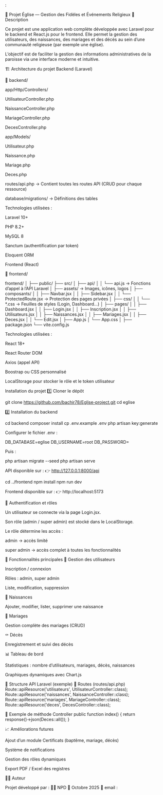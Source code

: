 :

🌟 Projet Église — Gestion des Fidèles et Événements Religieux
📘 Description

Ce projet est une application web complète développée avec Laravel pour le backend et React.js pour le frontend.
Elle permet la gestion des utilisateurs, des naissances, des mariages et des décès au sein d’une communauté religieuse (par exemple une église).

L’objectif est de faciliter la gestion des informations administratives de la paroisse via une interface moderne et intuitive.

🏗️ Architecture du projet
Backend (Laravel)

📂 backend/

app/Http/Controllers/

UtilisateurController.php

NaissanceController.php

MariageController.php

DecesController.php

app/Models/

Utilisateur.php

Naissance.php

Mariage.php

Deces.php

routes/api.php → Contient toutes les routes API (CRUD pour chaque ressource)

database/migrations/ → Définitions des tables

Technologies utilisées :

Laravel 10+

PHP 8.2+

MySQL 8

Sanctum (authentification par token)

Eloquent ORM

Frontend (React)

📂 frontend/

frontend/
│
├── public/
├── src/
│   ├── api/
│   │   └── api.js               → Fonctions d’appel à l’API Laravel
│   ├── assets/                  → Images, icônes, logos
│   ├── composants/
│   │   ├── Navbar.jsx
│   │   ├── Sidebar.jsx
│   │   └── ProtectedRoute.jsx   → Protection des pages privées
│   ├── css/
│   │   └── *.css                → Feuilles de styles (Login, Dashboard…)
│   ├── pages/
│   │   ├── Dashboard.jsx
│   │   ├── Login.jsx
│   │   ├── Inscription.jsx
│   │   ├── Utilisateurs.jsx
│   │   ├── Naissances.jsx
│   │   ├── Mariages.jsx
│   │   ├── Deces.jsx
│   │   └── Edit.jsx
│   ├── App.js
│   └── App.css
│
├── package.json
└── vite.config.js

Technologies utilisées :

React 18+

React Router DOM

Axios (appel API)

Boostrap ou CSS personnalisé

LocalStorage pour stocker le rôle et le token utilisateur

Installation du projet
1️⃣ Cloner le dépôt

git clone https://github.com/bachir78/Eglise-project.git
cd eglise

2️⃣ Installation du backend

cd backend
composer install
cp .env.example .env
php artisan key:generate

Configurer le fichier .env :

DB_DATABASE=eglise
DB_USERNAME=root
DB_PASSWORD=

Puis :

php artisan migrate --seed
php artisan serve

API disponible sur :
👉 http://127.0.0.1:8000/api

cd ../frontend
npm install
npm run dev

Frontend disponible sur :
👉 http://localhost:5173

🔐 Authentification et rôles

Un utilisateur se connecte via la page Login.jsx.

Son rôle (admin / super admin) est stocké dans le LocalStorage.

Le rôle détermine les accès :

admin → accès limité

super admin → accès complet à toutes les fonctionnalités

🧩 Fonctionnalités principales
👤 Gestion des utilisateurs

Inscription / connexion

Rôles : admin, super admin

Liste, modification, suppression

👶 Naissances

Ajouter, modifier, lister, supprimer une naissance

💍 Mariages

Gestion complète des mariages (CRUD)

⚰️ Décès

Enregistrement et suivi des décès

📊 Tableau de bord

Statistiques : nombre d’utilisateurs, mariages, décès, naissances

Graphiques dynamiques avec Chart.js

🧠 Structure API Laravel (exemple)
🔹 Routes (routes/api.php)
Route::apiResource('utilisateurs', UtilisateurController::class);
Route::apiResource('naissances', NaissanceController::class);
Route::apiResource('mariages', MariageController::class);
Route::apiResource('deces', DecesController::class);

🔹 Exemple de méthode Controller
public function index()
{
    return response()->json(Deces::all());
}

📈 Améliorations futures

Ajout d’un module Certificats (baptême, mariage, décès)

Système de notifications

Gestion des rôles dynamiques

Export PDF / Excel des registres

👨‍💻 Auteur

Projet développé par :
🧑‍💻 NPD
📅 Octobre 2025
📧 email :